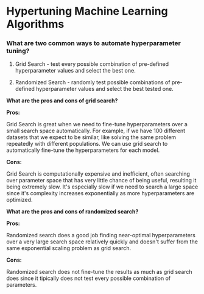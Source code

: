 # Hypertuning Machine Learning Algorithms

### What are two common ways to automate hyperparameter tuning?

1. Grid Search - test every possible combination of pre-defined hyperparameter values and select the best one.

2. Randomized Search - randomly test possible combinations of pre-defined hyperparameter values and select the best tested one.

**What are the pros and cons of grid search?**

**Pros:**

Grid Search is great when we need to fine-tune hyperparameters over a small search space automatically. For example, if we have 100 different datasets that we expect to be similar, like solving the same problem repeatedly with different populations. We can use grid search to automatically fine-tune the hyperparameters for each model.

**Cons:** 

Grid Search is computationally expensive and inefficient, often searching over parameter space that has very little chance of being useful, resulting it being extremely slow. It's especially slow if we need to search a large space since it's complexity increases exponentially as more hyperparameters are optimized.

**What are the pros and cons of randomized search?**

**Pros:**

Randomized search does a good job finding near-optimal hyperparameters over a very large search space relatively quickly and doesn't suffer from the same exponential scaling problem as grid search.

**Cons:**

Randomized search does not fine-tune the results as much as grid search does since it tipically does not test every possible combination of parameters.
